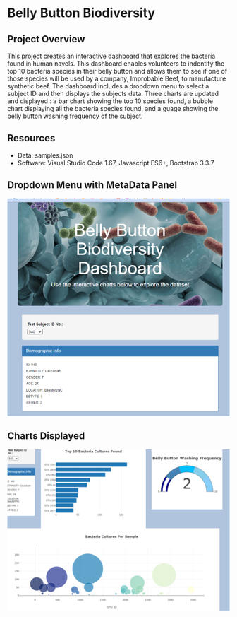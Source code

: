 # Belly Button Biodiversity

## Project Overview

This project creates an interactive dashboard that explores the bacteria found in human navels. This dashboard enables volunteers to indentify the top 10 bacteria species in their belly button and allows them to see if one of those species will be used by a company, Improbable Beef, to manufacture synthetic beef. The dashboard includes a dropdown menu to select a subject ID and then displays the subjects data. Three charts are updated and displayed : a bar chart showing the top 10 species found, a bubble chart displaying all the bacteria species found, and a guage showing the belly button washing frequency of the subject. 

## Resources

- Data: samples.json
- Software: Visual Studio Code 1.67, Javascript ES6+, Bootstrap 3.3.7

## Dropdown Menu with MetaData Panel

![metaImage](https://github.com/mein0819/Belly-Button-Biodiversity/blob/main/readMeImages/metaImage.png)

## Charts Displayed 

![charts](https://github.com/mein0819/Belly-Button-Biodiversity/blob/main/readMeImages/charts.png)
